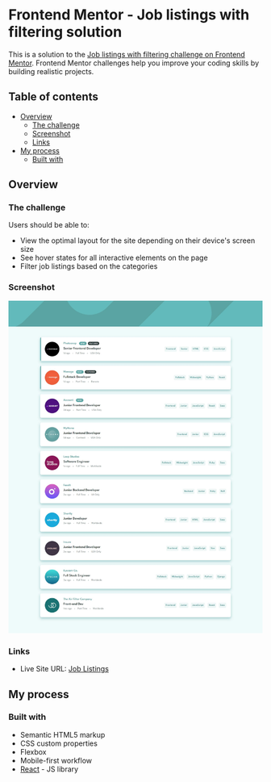 # Frontend Mentor - Job listings with filtering solution

This is a solution to the [Job listings with filtering challenge on Frontend Mentor](https://www.frontendmentor.io/challenges/job-listings-with-filtering-ivstIPCt). Frontend Mentor challenges help you improve your coding skills by building realistic projects.

## Table of contents

- [Overview](#overview)
  - [The challenge](#the-challenge)
  - [Screenshot](#screenshot)
  - [Links](#links)
- [My process](#my-process)
  - [Built with](#built-with)

## Overview

### The challenge

Users should be able to:

- View the optimal layout for the site depending on their device's screen size
- See hover states for all interactive elements on the page
- Filter job listings based on the categories

### Screenshot

![](./src/assets/images/screenshot.jpg)

### Links

- Live Site URL: [Job Listings](https://1le00.github.io/job-listings/)

## My process

### Built with

- Semantic HTML5 markup
- CSS custom properties
- Flexbox
- Mobile-first workflow
- [React](https://reactjs.org/) - JS library
